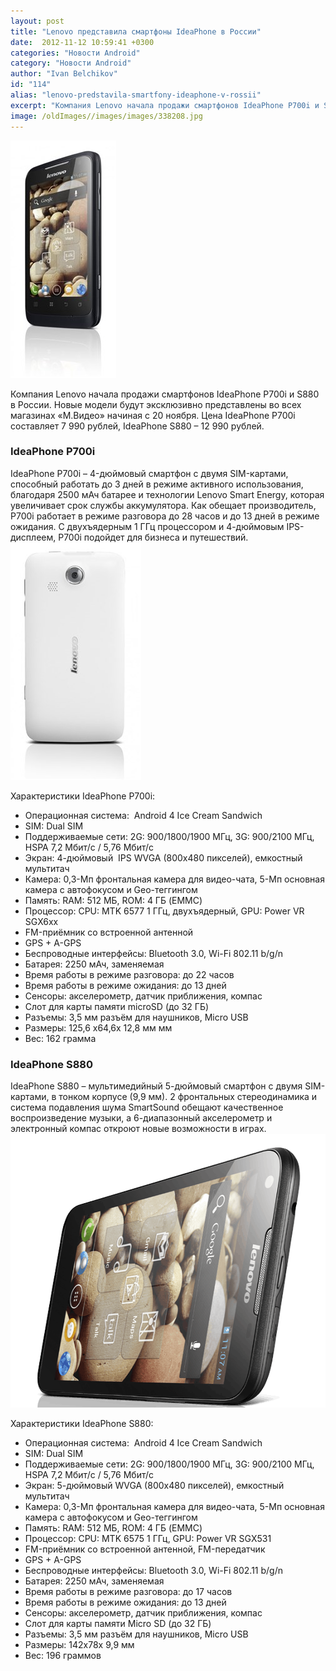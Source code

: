 ```yaml
---
layout: post
title: "Lenovo представила смартфоны IdeaPhone в России"
date:  2012-11-12 10:59:41 +0300
categories: "Новости Android"
category: "Новости Android"
author: "Ivan Belchikov"
id: "114"
alias: "lenovo-predstavila-smartfony-ideaphone-v-rossii"
excerpt: "Компания Lenovo начала продажи смартфонов IdeaPhone P700i и S880 в России. Новые модели будут эксклюзивно представлены во всех магазинах «М.Видео» начиная с 20 ноября. Цена IdeaPhone P700i составляет 7 990 рублей, IdeaPhone S880 – 12 990 рублей."
image: /oldImages//images/images/338208.jpg
---
```

<img src="/oldImages/images/images/338208.jpg" border="0" alt="Lenovo IdeaPhone P700i" >

Компания Lenovo начала продажи смартфонов IdeaPhone P700i и S880 в России. Новые модели будут эксклюзивно представлены во всех магазинах «М.Видео» начиная с 20 ноября. Цена IdeaPhone P700i составляет 7 990 рублей, IdeaPhone S880 – 12 990 рублей.
<h3 >IdeaPhone P700i</h3>
IdeaPhone P700i – 4-дюймовый смартфон с двумя SIM-картами, способный работать до 3 дней в режиме активного использования, благодаря 2500 мАч батарее и технологии Lenovo Smart Energy, которая увеличивает срок службы аккумулятора. Как обещает производитель, P700i работает в режиме разговора до 28 часов и до 13 дней в режиме ожидания. С двухъядерным 1 ГГц процессором и 4-дюймовым IPS-дисплеем, P700i подойдет для бизнеса и путешествий.

<img src="/oldImages/images/images/338209.jpg" border="0" alt="Lenovo IdeaPhone P700i" >

Характеристики IdeaPhone P700i:

<ul>
<li>Операционная система:  Android 4 Ice Cream Sandwich </li>
<li>SIM: Dual SIM</li>
<li>Поддерживаемые сети: 2G: 900/1800/1900 МГц, 3G: 900/2100 МГц, HSPA 7,2 Мбит/с / 5,76 Мбит/с</li>
<li>Экран: 4-дюймовый  IPS WVGA (800х480 пикселей), емкостный мультитач</li>
<li>Камера: 0,3-Мп фронтальная камера для видео-чата, 5-Мп основная камера с автофокусом и Geo-теггингом </li>
<li>Память: RAM: 512 МБ, ROM: 4 ГБ (EMMC) </li>
<li>Процессор: CPU: MTK 6577 1 ГГц, двухъядерный, GPU: Power VR SGX6xx</li>
<li>FM-приёмник со встроенной антенной</li>
<li>GPS + A-GPS</li>
<li>Беспроводные интерфейсы: Bluetooth 3.0, Wi-Fi 802.11 b/g/n</li>
<li>Батарея: 2250 мАч, заменяемая </li>
<li>Время работы в режиме разговора: до 22 часов </li>
<li>Время работы в режиме ожидания: до 13 дней </li>
<li>Сенсоры: акселерометр, датчик приближения, компас</li>
<li>Слот для карты памяти microSD (до 32 ГБ) </li>
<li>Разъемы: 3,5 мм разъём для наушников, Micro USB </li>
<li>Размеры: 125,6 х64,6х 12,8 мм мм</li>
<li>Вес: 162 грамма</li>
</ul>
<h3>IdeaPhone S880</h3>
IdeaPhone S880 – мультимедийный 5-дюймовый смартфон с двумя SIM-картами, в тонком корпусе (9,9 мм). 2 фронтальных стереодинамика и система подавления шума SmartSound обещают качественное воспроизведение музыки, а 6-диапазонный акселерометр и электронный компас откроют новые возможности в играх.

<img src="/oldImages/images/images/338210.png" border="0" alt="Lenovo IdeaPhone S880" width="569px" height="438px" >



Характеристики IdeaPhone S880:

<ul>
<li>Операционная система:  Android 4 Ice Cream Sandwich </li>
<li>SIM: Dual SIM</li>
<li>Поддерживаемые сети: 2G: 900/1800/1900 МГц, 3G: 900/2100 МГц, HSPA 7,2 Мбит/с / 5,76 Мбит/с</li>
<li>Экран: 5-дюймовый WVGA (800х480 пикселей), емкостный мультитач</li>
<li>Камера: 0,3-Мп фронтальная камера для видео-чата, 5-Мп основная камера с автофокусом и Geo-теггингом </li>
<li>Память: RAM: 512 МБ, ROM: 4 ГБ (EMMC) </li>
<li>Процессор: CPU: MTK 6575 1 ГГц, GPU: Power VR SGX531</li>
<li>FM-приёмник со встроенной антенной, FM-передатчик</li>
<li>GPS + A-GPS</li>
<li>Беспроводные интерфейсы: Bluetooth 3.0, Wi-Fi 802.11 b/g/n</li>
<li>Батарея: 2250 мАч, заменяемая </li>
<li>Время работы в режиме разговора: до 17 часов </li>
<li>Время работы в режиме ожидания: до 13 дней </li>
<li>Сенсоры: акселерометр, датчик приближения, компас</li>
<li>Слот для карты памяти Micro SD (до 32 ГБ) </li>
<li>Разъемы: 3,5 мм разъём для наушников, Micro USB </li>
<li>Размеры: 142х78х 9,9 мм</li>
<li>Вес: 196 граммов</li>
</ul>